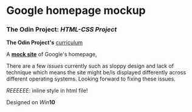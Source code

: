 # Google homepage mockup
 
### The Odin Project: *HTML-CSS Project*
 
**The Odin Project's** [curriculum](http://www.theodinproject.com/web-development-101/html-css)

A [**mock site**](https://htmlpreview.github.io/?https://github.com/meta-morphosis/google-homepage/blob/master/index.html) of Google's homepage,

There are a few *issues* currently such as sloppy design and lack of technique which means the site might be/is displayed differently across different operating systems. Looking forward to fixing these issues.

*REEEEEE*: inline style in html file!

Designed on *Win***10**
